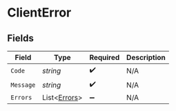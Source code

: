 # ClientError


## Fields

| Field                                             | Type                                              | Required                                          | Description                                       |
| ------------------------------------------------- | ------------------------------------------------- | ------------------------------------------------- | ------------------------------------------------- |
| `Code`                                            | *string*                                          | :heavy_check_mark:                                | N/A                                               |
| `Message`                                         | *string*                                          | :heavy_check_mark:                                | N/A                                               |
| `Errors`                                          | List<[Errors](../../Models/Components/Errors.md)> | :heavy_minus_sign:                                | N/A                                               |